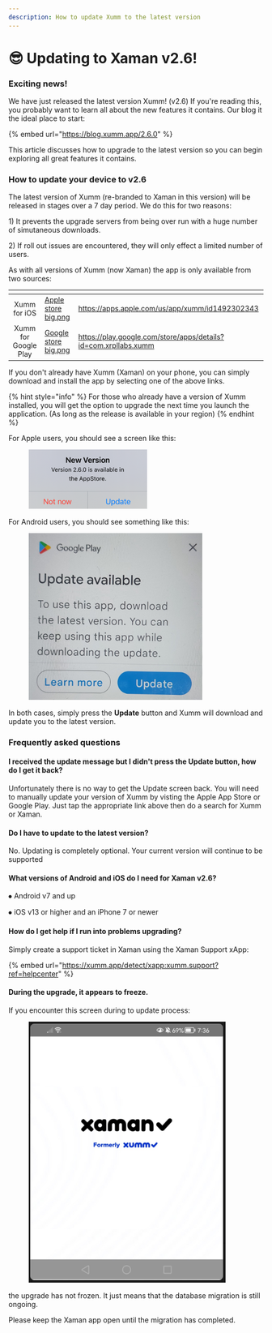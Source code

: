 ```yaml
---
description: How to update Xumm to the latest version
---
```


# 😎 Updating to Xaman v2.6!

### Exciting news!

We have just released the latest version Xumm! (v2.6) If you're reading this, you probably want to learn all about the new features it contains. Our blog it the ideal place to start:

{% embed url="https://blog.xumm.app/2.6.0" %}

This article discusses how to upgrade to the latest version so you can begin exploring all great features it contains.&#x20;

### How to update your device to v2.6

The latest version of Xumm (re-branded to Xaman in this version) will be released in stages over a 7 day period. We do this for two reasons:

1\)  It prevents the upgrade servers from being over run with a huge number of simutaneous downloads.

2\) If roll out issues are encountered, they will only effect a limited number of users.

As with all versions of Xumm (now Xaman) the app is only available from two sources:

<table data-card-size="large" data-view="cards"><thead><tr><th align="center"></th><th data-hidden data-card-cover data-type="files"></th><th data-hidden data-card-target data-type="content-ref"></th></tr></thead><tbody><tr><td align="center">Xumm for iOS</td><td><a href="../.gitbook/assets/Apple store big.png">Apple store big.png</a></td><td><a href="https://apps.apple.com/us/app/xumm/id1492302343">https://apps.apple.com/us/app/xumm/id1492302343</a></td></tr><tr><td align="center">Xumm for Google Play</td><td><a href="../.gitbook/assets/Google store big.png">Google store big.png</a></td><td><a href="https://play.google.com/store/apps/details?id=com.xrpllabs.xumm">https://play.google.com/store/apps/details?id=com.xrpllabs.xumm</a></td></tr></tbody></table>

If you don't already have Xumm (Xaman) on your phone, you can simply download and install the app by selecting one of the above links.

{% hint style="info" %}
For those who already have a version of Xumm installed, you will get the option to upgrade the next time you launch the application. (As long as the release is available in your region)
{% endhint %}

For Apple users, you should see a screen like this:

<figure><img src="../.gitbook/assets/image (1) (1) (1) (1).png" alt=""><figcaption></figcaption></figure>

For Android users, you should see something like this:

<figure><img src="../.gitbook/assets/image (1) (1) (1) (1) (1).png" alt=""><figcaption></figcaption></figure>

In both cases, simply press the **Update** button and Xumm will download and update you to the latest version.&#x20;



### Frequently asked questions

#### I received the update message but I didn't press the Update button, how do I get it back?

Unfortunately there is no way to get the Update screen back. You will need to manually update your version of Xumm by visting the Apple App Store or Google Play. Just tap the appropriate link above then do a search for Xumm or Xaman.

#### Do I have to update to the latest version?

&#x20;No. Updating is completely optional. Your current version will continue to be supported

#### What versions of Android and iOS do I need for Xaman v2.6?

⦁ Android v7 and up&#x20;

⦁ iOS v13 or higher and an iPhone 7 or newer

#### How do I get help if I run into problems upgrading?

Simply create a support ticket in Xaman using the Xaman Support xApp:

{% embed url="https://xumm.app/detect/xapp:xumm.support?ref=helpcenter" %}

#### During the upgrade, it appears to freeze.

If you encounter this screen during to update process:

<figure><img src="../.gitbook/assets/image (5).png" alt=""><figcaption></figcaption></figure>

the upgrade has not frozen. It just means that the database migration is still ongoing.

Please keep the Xaman app open until the migration has completed.
